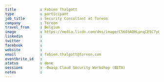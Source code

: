 ```yaml
---
title           : Fabien Thalgott
type            : participant
job_title       : Security Consultant at Toreon
company         : Toreon
travel_from     : Belgium
image           : https://media.licdn.com/dms/image/C5603AQHLpnqCE5C7yQ/profile-displayphoto-shrink_800_800/0?e=1532563200&v=beta&t=D0lxhWL4biHnEZkqaDFKdKaGb66THugyx3G7lutGkMg
linkedin        : 
twitter         : 
facebook        :
website         :
email           : fabien.thalgott@toreon.com
eventbrite_id   :
status          : done
sessions        : -Owasp Cloud Security Workshop (BETA)
notes           :
---
```

